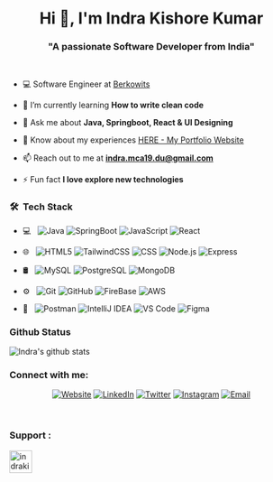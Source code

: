 <h1 align="center">Hi 👋, I'm Indra Kishore Kumar</h1>
<h3 align="center">"A passionate Software Developer from India"</h3>

<br>


- 💻 Software Engineer at [Berkowits](https://berkowits.com/)

- 🌱 I’m currently learning **How to write clean code**

- 💬 Ask me about **Java, Springboot, React & UI Designing**

<!-- - 👨‍💻 All of my projects are available at [HERE](indrakishore.github.io/projects) -->

- 📄 Know about my experiences [HERE - My Portfolio Website](https://indra-kishore.onrender.com/)

- 📫 Reach out to me at **indra.mca19.du@gmail.com** 

- ⚡ Fun fact **I love explore new technologies**


<h3> 🛠 &nbsp;Tech Stack</h3>

- 💻 &nbsp;
  ![Java](https://img.shields.io/badge/-Java-333333?style=flat&logo=Java)
  ![SpringBoot](https://img.shields.io/badge/-SpringBoot-333333?style=flat&logo=Spring)
  ![JavaScript](https://img.shields.io/badge/-JavaScript-333333?style=flat&logo=JavaScript)
  ![React](https://img.shields.io/badge/-React-333333?style=flat&logo=React)


- 🌐 &nbsp;
  ![HTML5](https://img.shields.io/badge/-HTML5-333333?style=flat&logo=HTML5)
  ![TailwindCSS](https://img.shields.io/badge/-TailwindCSS-333333?style=flat&logo=TailwindCSS)
  ![CSS](https://img.shields.io/badge/-CSS-333333?style=flat&logo=CSS3&logoColor=1572B6)
  ![Node.js](https://img.shields.io/badge/-Node.js-333333?style=flat&logo=node.js)
  ![Express](https://img.shields.io/badge/-Express-333333?style=flat&logo=Express&logoColor=dddddd)
  
- 🛢 &nbsp;
  ![MySQL](https://img.shields.io/badge/-MySQL-333333?style=flat&logo=mysql)
  ![PostgreSQL](https://img.shields.io/badge/-PostgreSQL-333333?style=flat&logo=PostgreSQL)
  ![MongoDB](https://img.shields.io/badge/-MongoDB-333333?style=flat&logo=mongodb)
  
- ⚙️ &nbsp;
  ![Git](https://img.shields.io/badge/-Git-333333?style=flat&logo=git)
  ![GitHub](https://img.shields.io/badge/-GitHub-333333?style=flat&logo=github)
  ![FireBase](https://img.shields.io/badge/-FireBase-333333?style=flat&logo=firebase)
  ![AWS](https://img.shields.io/badge/-AWS-333333?style=flat&logo=amazonaws)

- 🔧 &nbsp;
  ![Postman](https://img.shields.io/badge/-Postman-333333?style=flat&logo=postman)
  ![IntelliJ IDEA](https://img.shields.io/badge/-IntelliJ%20IDEA-333333?style=flat&logo=intellijidea)
  ![VS Code](https://img.shields.io/badge/-VSCode-333333?style=flat&logo=vscode)
  ![Figma](https://img.shields.io/badge/-Figma-333333?style=flat&logo=figma)
 
  

### Github Status
![Indra's github stats](https://github-readme-stats.vercel.app/api?username=indrakishore&bg_color=0,3E5151,ffca8d&title_color=fff&text_color=fff)


### Connect with me:

<p align="center">
<a href="https://indrakishore.github.io"><img alt="Website" src="https://img.shields.io/badge/Website-indrakishore.github.io-blue?style=flat-square&logo=google-chrome"></a>
<a href="https://www.linkedin.com/in/indra-kishore/"><img alt="LinkedIn" src="https://img.shields.io/badge/LinkedIn-Indra%20Kishore-blue?style=flat-square&logo=linkedin"></a>
<a href="https://www.twitter.com/indra599/"><img alt="Twitter" src="https://img.shields.io/badge/Twitter-indra5991-blue?style=flat-square&logo=twitter"></a>
<a href="https://www.instagram.com/indra.kishore/"><img alt="Instagram" src="https://img.shields.io/badge/Instagram-indra.kishore-blue?style=flat-square&logo=instagram"></a>
<a href="mailto:indra.mca19.du@gmail.com"><img alt="Email" src="https://img.shields.io/badge/Email-indra.mca19.du@gmail.com-blue?style=flat-square&logo=gmail"></a>
</p>
<br/>

### Support :
<p><a href="https://www.buymeacoffee.com/indrakishore"> <img align="left" src="https://cdn.buymeacoffee.com/buttons/v2/default-yellow.png" height="40"  alt="indrakishore" /></a></p><br><br>


[linkedin]: https://www.linkedin.com/in/indra-kishore/
[twitter]: https://twitter.com/indra599/
[Medium]: https://medium.com/@indra-mca19-du
[website]: https://indra-kishore.onrender.com/
[instagram]: https://www.instagram.com/indra.kishore/
[mail]: indra.mca19.du@gmail.com
